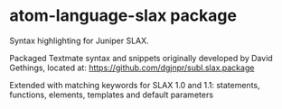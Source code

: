 # atom-language-slax package

Syntax highlighting for Juniper SLAX. 

Packaged Textmate syntax and snippets originally developed by David Gethings, located at: https://github.com/dgjnpr/subl.slax.package

Extended with matching keywords for SLAX 1.0 and 1.1: statements, functions, elements, templates and default parameters